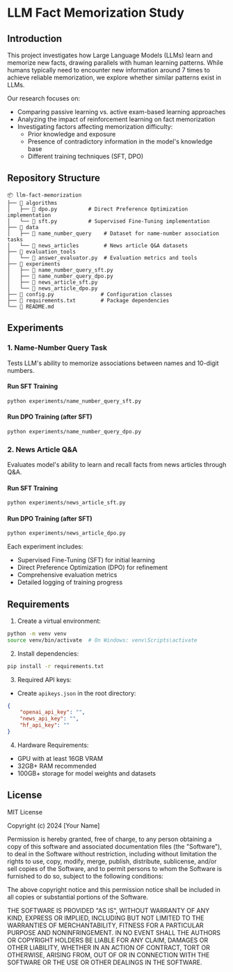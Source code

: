 # LLM Fact Memorization Study

## Introduction
This project investigates how Large Language Models (LLMs) learn and memorize new facts, drawing parallels with human learning patterns. While humans typically need to encounter new information around 7 times to achieve reliable memorization, we explore whether similar patterns exist in LLMs.

Our research focuses on:
- Comparing passive learning vs. active exam-based learning approaches
- Analyzing the impact of reinforcement learning on fact memorization
- Investigating factors affecting memorization difficulty:
  - Prior knowledge and exposure
  - Presence of contradictory information in the model's knowledge base
  - Different training techniques (SFT, DPO)

## Repository Structure

```
📦 llm-fact-memorization
├── 📂 algorithms
│   ├── 📜 dpo.py          # Direct Preference Optimization implementation
│   └── 📜 sft.py          # Supervised Fine-Tuning implementation
├── 📂 data
│   ├── 📂 name_number_query    # Dataset for name-number association tasks
│   └── 📂 news_articles        # News article Q&A datasets
├── 📂 evaluation_tools
│   └── 📜 answer_evaluator.py  # Evaluation metrics and tools
├── 📂 experiments
│   ├── 📜 name_number_query_sft.py
│   ├── 📜 name_number_query_dpo.py
│   ├── 📜 news_article_sft.py
│   └── 📜 news_article_dpo.py
├── 📜 config.py               # Configuration classes
├── 📜 requirements.txt        # Package dependencies
└── 📜 README.md
```

## Experiments

### 1. Name-Number Query Task
Tests LLM's ability to memorize associations between names and 10-digit numbers.


#### Run SFT Training
```bash
python experiments/name_number_query_sft.py
```

#### Run DPO Training (after SFT)
```bash
python experiments/name_number_query_dpo.py
```

### 2. News Article Q&A
Evaluates model's ability to learn and recall facts from news articles through Q&A.

#### Run SFT Training
```bash
python experiments/news_article_sft.py
```

#### Run DPO Training (after SFT)
```bash
python experiments/news_article_dpo.py
```

Each experiment includes:
- Supervised Fine-Tuning (SFT) for initial learning
- Direct Preference Optimization (DPO) for refinement
- Comprehensive evaluation metrics
- Detailed logging of training progress

## Requirements

1. Create a virtual environment:
```bash
python -m venv venv
source venv/bin/activate  # On Windows: venv\Scripts\activate
```

2. Install dependencies:
```bash
pip install -r requirements.txt
```

3. Required API keys:
- Create `apikeys.json` in the root directory:
```json
{
    "openai_api_key": "",
    "news_api_key": "",
    "hf_api_key": ""
}
```

4. Hardware Requirements:
- GPU with at least 16GB VRAM
- 32GB+ RAM recommended
- 100GB+ storage for model weights and datasets

## License

MIT License

Copyright (c) 2024 [Your Name]

Permission is hereby granted, free of charge, to any person obtaining a copy
of this software and associated documentation files (the "Software"), to deal
in the Software without restriction, including without limitation the rights
to use, copy, modify, merge, publish, distribute, sublicense, and/or sell
copies of the Software, and to permit persons to whom the Software is
furnished to do so, subject to the following conditions:

The above copyright notice and this permission notice shall be included in all
copies or substantial portions of the Software.

THE SOFTWARE IS PROVIDED "AS IS", WITHOUT WARRANTY OF ANY KIND, EXPRESS OR
IMPLIED, INCLUDING BUT NOT LIMITED TO THE WARRANTIES OF MERCHANTABILITY,
FITNESS FOR A PARTICULAR PURPOSE AND NONINFRINGEMENT. IN NO EVENT SHALL THE
AUTHORS OR COPYRIGHT HOLDERS BE LIABLE FOR ANY CLAIM, DAMAGES OR OTHER
LIABILITY, WHETHER IN AN ACTION OF CONTRACT, TORT OR OTHERWISE, ARISING FROM,
OUT OF OR IN CONNECTION WITH THE SOFTWARE OR THE USE OR OTHER DEALINGS IN THE
SOFTWARE.